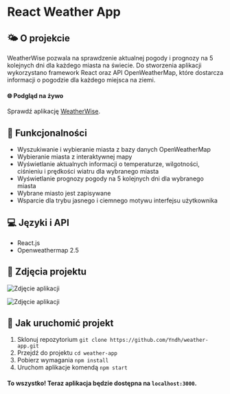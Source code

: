 # React Weather App  

## 🌤️ O projekcie
  
WeatherWise pozwala na sprawdzenie aktualnej pogody i prognozy na 5 kolejnych dni dla każdego miasta na świecie. Do stworzenia aplikacji wykorzystano framework React oraz API OpenWeatherMap, które dostarcza informacji o pogodzie dla każdego miejsca na ziemi.


#### 🌐 Podgląd na żywo

Sprawdź aplikację [WeatherWise](https://yndh.github.io/weather-app/).


## 🧐 Funkcjonalności

* Wyszukiwanie i wybieranie miasta z bazy danych OpenWeatherMap
* Wybieranie miasta z interaktywnej mapy
* Wyświetlanie aktualnych informacji o temperaturze, wilgotności, ciśnieniu i prędkości wiatru dla wybranego miasta
* Wyświetlanie prognozy pogody na 5 kolejnych dni dla wybranego miasta
* Wybrane miasto jest zapisywane
* Wsparcie dla trybu jasnego i ciemnego motywu interfejsu użytkownika



## 💻 Języki i API

* React.js
* Openweathermap 2.5

## 📸 Zdjęcia projektu

![Zdjęcie aplikacji](https://cdn.discordapp.com/attachments/826446165784002561/1092054618592252024/weatherwise.png)

![Zdjęcie aplikacji](https://cdn.discordapp.com/attachments/826446165784002561/1092054618856509440/weatherwise1.png)


## 🚀 Jak uruchomić projekt

1. Sklonuj repozytorium `git clone https://github.com/Yndh/weather-app.git`
2. Przejdź do projektu `cd weather-app`
3. Pobierz wymagania `npm install`
4. Uruchom aplikacje komendą `npm start`
#### To wszystko! Teraz aplikacja będzie dostępna na `localhost:3000`.
